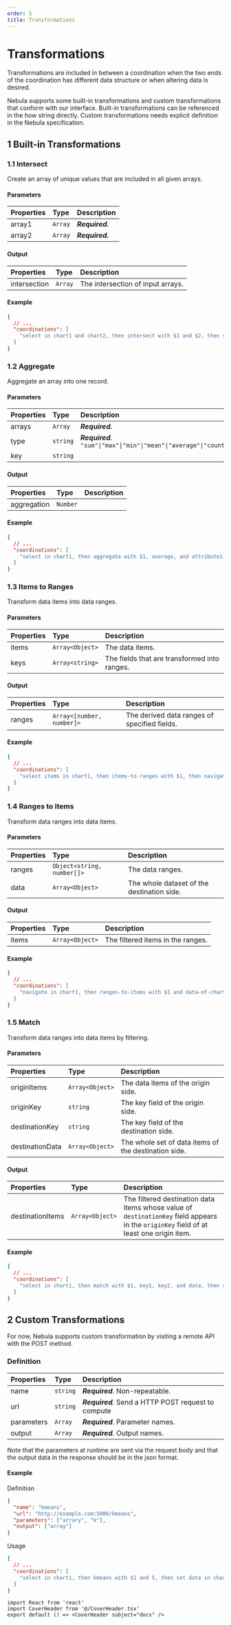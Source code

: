 ```yaml
---
order: 5
title: Transformations
---
```


# Transformations

Transformations are included in between a coordination when the two ends of the coordination has different data structure or when altering data is desired.

Nebula supports some built-in transformations and custom transformations that conform with our interface. Built-in transformations can be referenced in the how string directly. Custom transformations needs explicit definition in the Nebula specification.

## 1 Built-in Transformations

### 1.1 Intersect

Create an array of unique values that are included in all given arrays.

#### Parameters

| Properties | Type    | Description     |
| :--------- | :------ | :-------------- |
| array1     | `Array` | **_Required._** |
| array2     | `Array` | **_Required._** |

#### Output

| Properties   | Type    | Description                       |
| :----------- | :------ | :-------------------------------- |
| intersection | `Array` | The intersection of input arrays. |

#### Example

```json
{
  // ...
  "coordinations": [
    "select in chart1 and chart2, then intersect with $1 and $2, then select in chart3"
  ]
}
```

<!--

<div id="intersect-example1"></div>

```tsx | inline
import React from 'react'
import VisualizationsExample from '@/VisualizationsExample.tsx'
const spec = {
  coordinations: [
    {
      'data-visualization': [
        { name: '$d1', bind: ['intersect-example1-chart1.selection'] },
        { name: '$d2', bind: ['intersect-example1-chart2.selection'] },
        {
          name: '$d3',
          bind: ['intersect-example1-chart3.selection.unidirectional'],
        },
      ],
      transformation: {
        name: 'intersect',
        input: ['$d1', '$d2'],
        output: ['$d3'],
        triggers: 'any',
      },
    },
  ],
  visualizations: [
    {
      id: 'intersect-example1-chart1',
      container: '1 1 1 1',
      visualization: 'scatterplot',
      props: {
        data: 'cars',
        x: 'Horsepower',
        y: 'Acceleration',
      },
    },
    {
      id: 'intersect-example1-chart2',
      container: '1 1 2 2',
      visualization: 'scatterplot',
      props: {
        data: 'cars',
        x: 'Horsepower',
        y: 'Acceleration',
      },
    },
    {
      id: 'intersect-example1-chart3',
      container: '1 1 3 3',
      visualization: 'scatterplot',
      props: {
        data: 'cars',
        x: 'Horsepower',
        y: 'Acceleration',
      },
    },
  ],
  layout: {
    width: '900px',
    height: '300px',
    rows: ['1fr'],
    columns: ['1fr', '1fr', '1fr'],
  },
  data: [
    {
      name: 'cars',
      path: '/data/cars.json',
    },
  ],
}

export default () => (
  <VisualizationsExample spec={spec} target="#intersect-example1" />
)
``` -->

### 1.2 Aggregate

Aggregate an array into one record.

#### Parameters

| Properties | Type     | Description                                                                                      |
| :--------- | :------- | :----------------------------------------------------------------------------------------------- |
| arrays     | `Array`  | **_Required._**                                                                                  |
| type       | `string` | **_Required_**. <code>"sum"&#124;"max"&#124;"min"&#124;"mean"&#124;"average"&#124;"count"</code> |
| key        | `string` |

#### Output

| Properties  | Type     | Description |
| :---------- | :------- | :---------- |
| aggregation | `Number` |             |

#### Example

```json
{
  // ...
  "coordinations": [
    "select in chart1, then aggregate with $1, average, and attribute1, then set value in input-component"
  ]
}
```

### 1.3 Items to Ranges

Transform data items into data ranges.

#### Parameters

| Properties | Type            | Description                                  |
| :--------- | :-------------- | :------------------------------------------- |
| items      | `Array<Object>` | The data items.                              |
| keys       | `Array<string>` | The fields that are transformed into ranges. |

#### Output

| Properties | Type                      | Description                                  |
| :--------- | :------------------------ | :------------------------------------------- |
| ranges     | `Array<[number, number]>` | The derived data ranges of specified fields. |

#### Example

```json
{
  // ...
  "coordinations": [
    "select items in chart1, then items-to-ranges with $1, then navigate in chart2"
  ]
}
```

### 1.4 Ranges to Items

Transform data ranges into data items.

#### Parameters

| Properties | Type                       | Description                                |
| :--------- | :------------------------- | :----------------------------------------- |
| ranges     | `Object<string, number[]>` | The data ranges.                           |
| data       | `Array<Object>`            | The whole dataset of the destination side. |

#### Output

| Properties | Type            | Description                       |
| :--------- | :-------------- | :-------------------------------- |
| items      | `Array<Object>` | The filtered items in the ranges. |

#### Example

```json
{
  // ...
  "coordinations": [
    "navigate in chart1, then ranges-to-items with $1 and data-of-chart2, then select in chart2"
  ]
}
```

### 1.5 Match

Transform data ranges into data items by filtering.

#### Parameters

| Properties      | Type            | Description                                          |
| :-------------- | :-------------- | :--------------------------------------------------- |
| originItems     | `Array<Object>` | The data items of the origin side.                   |
| originKey       | `string`        | The key field of the origin side.                    |
| destinationKey  | `string`        | The key field of the destination side.               |
| destinationData | `Array<Object>` | The whole set of data items of the destination side. |

#### Output

| Properties       | Type            | Description                                                                                                                             |
| :--------------- | :-------------- | :-------------------------------------------------------------------------------------------------------------------------------------- |
| destinationItems | `Array<Object>` | The filtered destination data items whose value of `destinationKey` field appears in the `originKey` field of at least one origin item. |

#### Example

```json
{
  // ...
  "coordinations": [
    "select in chart1, then match with $1, key1, key2, and data, then select in chart2"
  ]
}
```

## 2 Custom Transformations

For now, Nebula supports custom transformation by visiting a remote API with the POST method.

### Definition

| Properties | Type     | Description                                         |
| :--------- | :------- | :-------------------------------------------------- |
| name       | `string` | **_Required_**. Non-repeatable.                     |
| url        | `string` | **_Required_**. Send a HTTP POST request to compute |
| parameters | `Array`  | **_Required_**. Parameter names.                    |
| output     | `Array`  | **_Required_**. Output names.                       |

Note that the parameters at runtime are sent via the request body and that the output data in the response should be in the json format.

#### Example

Definition

```json
{
  "name": "kmeans",
  "url": "http://example.com:5000/kmeans",
  "parameters": ["arrary", "k"],
  "output": ["array"]
}
```

Usage

```json
{
  // ...
  "coordinations": [
    "select in chart1, then kmeans with $1 and 5, then set data in chart2"
  ]
}
```

```tsx | inline
import React from 'react'
import CoverHeader from '@/CoverHeader.tsx'
export default () => <CoverHeader subject="docs" />
```
